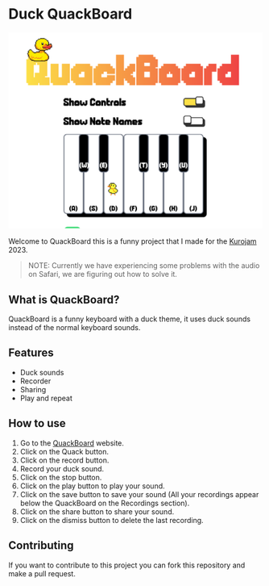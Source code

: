 # Duck QuackBoard

![QuackBoard](https://github.com/alexhmdev/QuackBoard/blob/main/public/images/QuackBoard.png)

Welcome to QuackBoard this is a funny project that I made for the [Kurojam](https://kurojam.com) 2023.

> NOTE: Currently we have experiencing some problems with the audio on Safari, we are figuring out how to solve it.

## What is QuackBoard?

QuackBoard is a funny keyboard with a duck theme, it uses duck sounds instead of the normal keyboard sounds.

## Features

- Duck sounds
- Recorder
- Sharing
- Play and repeat

## How to use

1. Go to the [QuackBoard](https://duck-quackboard.vercel.app) website.
2. Click on the Quack button.
3. Click on the record button.
4. Record your duck sound.
5. Click on the stop button.
6. Click on the play button to play your sound.
7. Click on the save button to save your sound (All your recordings appear below the QuackBoard on the Recordings section).
8. Click on the share button to share your sound.
9. Click on the dismiss button to delete the last recording.

## Contributing

If you want to contribute to this project you can fork this repository and make a pull request.
